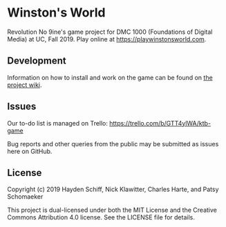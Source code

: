 # Winston's World
Revolution No 9ine's game project for DMC 1000 (Foundations of Digital Media) at UC, Fall 2019. Play online at <https://playwinstonsworld.com>.

## Development
Information on how to install and work on the game can be found on [the project wiki](https://github.com/oxguy3/ktbgame/wiki).

## Issues
Our to-do list is managed on Trello: <https://trello.com/b/GTT4ylWA/ktb-game>

Bug reports and other queries from the public may be submitted as issues here on GitHub.

## License
Copyright (c) 2019 Hayden Schiff, Nick Klawitter, Charles Harte, and Patsy
Schomaeker

This project is dual-licensed under both the MIT License and the Creative Commons Attribution 4.0 license. See the LICENSE file for details.
